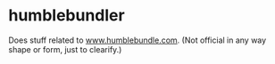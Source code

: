 humblebundler
=============

Does stuff related to www.humblebundle.com. (Not official in any way shape or form, just to clearify.)
